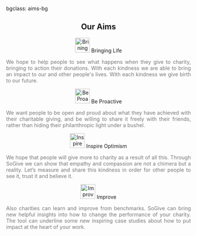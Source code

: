 bgclass: aims-bg

<div class="aims-bg">
</div>
<div class="col-md-12">
		<center>
		<h2>Our Aims</h2>
		</center>
</div>
<div class="col-md-12">
	<div class="col-md-3">
		<center>
			<img src="img/icons/life.png" style="width:40px" alt="Brining Life" title="Brining Life">		
			Bringing Life
		</center>
		<p style="text-align:justify; color:#777; font-size:14px;">
		We hope to help people to see what happens when they give to charity, bringing to action their donations. With each kindness we are able to bring an impact to our and other people's  lives. With each kindness we give birth to our future.
		</p>
	</div>
    <div class="col-md-3">
    	<center>
    		<img src="img/icons/proactive.png" style="width:40px" alt="Be Proactive" title="Be Proactive">
    		Be Proactive
    	</center>
    	<p style="text-align:justify; color:#777; font-size:14px;">
    	We want people to be open and proud about what they have achieved with their charitable giving, and be willing to share it freely with their friends, rather than hiding their philanthropic light under a bushel.
    	</p>
    </div>
    <div class="col-md-3">
    	<center>
    		<img src="img/icons/optimism.png" style="width:40px" alt="Inspire Optimism" title="Inspire Optimism">
    		Inspire Optimism
    	</center>
    	<p style="text-align:justify; color:#777; font-size:14px;">
    	We hope that people will give more to charity as a result of all this. Through SoGive we can show that empathy and compassion are not a chimera but a reality. Let’s measure and share this kindness in order for other people to see it, trust it and believe it.
    	</p>
    </div>
    <div class="col-md-3">
    	<center>
    		<img src="img/icons/improve.png" style="width:40px" alt="Improve" title="Improve">
    		Improve
    	</center>
    	<p style="text-align:justify; color:#777; font-size:14px;">
    	Also charities can learn and improve from benchmarks. SoGive can bring new helpful insights into how to change the  performance of your charity.  The tool can underline some new inspiring case studies about how to put impact at the heart of your work.
    	</p>
    </div>
</div>